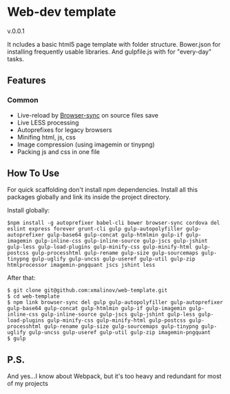# Web-dev template
v.0.0.1

It ncludes a basic html5 page template with folder structure.
Bower.json for installing frequently usable libraries.
And gulpfile.js with for "every-day" tasks.

## Features

### Common
- Live-reload by [Browser-sync](http://www.browsersync.io/) on source files save
- Live LESS processing
- Autoprefixes for legacy browsers
- Minifing html, js, css
- Image compression (using imagemin or tinypng)
- Packing js and css in one file

## How To Use
For quick scaffolding don't install npm dependencies.
Install all this packages globally and link its inside the project directory.

Install globally:

    $npm install -g autoprefixer babel-cli bower browser-sync cordova del eslint express forever grunt-cli gulp gulp-autopolyfiller gulp-autoprefixer gulp-base64 gulp-concat gulp-htmlmin gulp-if gulp-imagemin gulp-inline-css gulp-inline-source gulp-jscs gulp-jshint gulp-less gulp-load-plugins gulp-minify-css gulp-minify-html gulp-postcss gulp-processhtml gulp-rename gulp-size gulp-sourcemaps gulp-tinypng gulp-uglify gulp-uncss gulp-useref gulp-util gulp-zip htmlprocessor imagemin-pngquant jscs jshint less

After that:

    $ git clone git@github.com:xmalinov/web-template.git
    $ cd web-template
    $ npm link browser-sync del gulp gulp-autopolyfiller gulp-autoprefixer gulp-base64 gulp-concat gulp-htmlmin gulp-if gulp-imagemin gulp-inline-css gulp-inline-source gulp-jscs gulp-jshint gulp-less gulp-load-plugins gulp-minify-css gulp-minify-html gulp-postcss gulp-processhtml gulp-rename gulp-size gulp-sourcemaps gulp-tinypng gulp-uglify gulp-uncss gulp-useref gulp-util gulp-zip imagemin-pngquant
    $ gulp

## P.S.

And yes...I know about Webpack, but it's too heavy and redundant for most of my projects